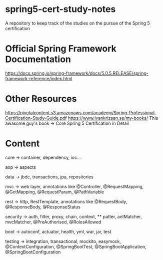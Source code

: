 # spring5-cert-study-notes
A repository to keep track of the studies on the pursue of the Spring 5 certification

# Official Spring Framework Documentation
https://docs.spring.io/spring-framework/docs/5.0.5.RELEASE/spring-framework-reference/index.html

# Other Resources
https://pivotalcontent.s3.amazonaws.com/academy/Spring-Professional-Certification-Study-Guide.pdf
https://www.ivankrizsan.se/my-books/ This awasome guy's book -> Core Spring 5 Certification in Detail 

# Content
core -> container, dependency, ioc...

aop -> aspects

data -> jbdc, transactions, jpa, repositories

mvc -> web layer, annotations like @Controller, @RequestMapping, @GetMapping, @RequestParam, @PathVariable

rest ->  http, RestTemplate, annotations like @RequestBody, @ResponseBody, @ResponseStatus

security -> auth, filter, proxy, chain, context, ** patter, antMatcher, mvcMatcher, @PreAuthorised, @RolesAllowed

boot -> autoconf, actuator, health, yml, war, jar, test

testing -> integration, transactional, mockito, easymock, @ContextConfiguration, @SpringBootTest, @SpringBootApplication, @SpringBootConfiguration
